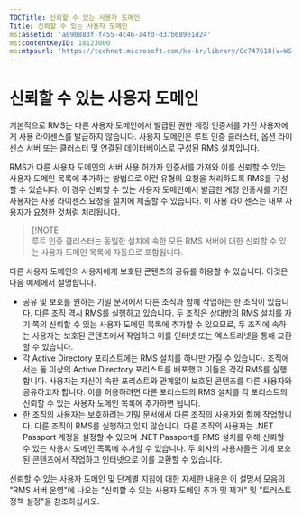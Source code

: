 ```yaml
---
TOCTitle: 신뢰할 수 있는 사용자 도메인
Title: 신뢰할 수 있는 사용자 도메인
ms:assetid: 'a09b883f-f455-4c46-a4fd-d37b689e1d24'
ms:contentKeyID: 18123000
ms:mtpsurl: 'https://technet.microsoft.com/ko-kr/library/Cc747618(v=WS.10)'
---
```


신뢰할 수 있는 사용자 도메인
============================

기본적으로 RMS는 다른 사용자 도메인에서 발급된 권한 계정 인증서를 가진 사용자에게 사용 라이센스를 발급하지 않습니다. 사용자 도메인은 루트 인증 클러스터, 옵션 라이센스 서버 또는 클러스터 및 연결된 데이터베이스로 구성된 RMS 설치입니다.

RMS가 다른 사용자 도메인의 서버 사용 허가자 인증서를 가져와 이를 신뢰할 수 있는 사용자 도메인 목록에 추가하는 방법으로 이런 유형의 요청을 처리하도록 RMS를 구성할 수 있습니다. 이 경우 신뢰할 수 있는 사용자 도메인에서 발급한 계정 인증서를 가진 사용자는 사용 라이센스 요청을 설치에 제출할 수 있습니다. 이 사용 라이센스는 내부 사용자가 요청한 것처럼 처리됩니다.

> [!NOTE  
> 루트 인증 클러스터는 동일한 설치에 속한 모든 RMS 서버에 대한 신뢰할 수 있는 사용자 도메인 목록에 자동으로 포함됩니다.

다른 사용자 도메인의 사용자에게 보호된 콘텐츠의 공유를 허용할 수 있습니다. 이것은 다음 예제에서 설명합니다.

-   공유 및 보호를 원하는 기밀 문서에서 다른 조직과 함께 작업하는 한 조직이 있습니다. 다른 조직 역시 RMS를 실행하고 있습니다. 두 조직은 상대방의 RMS 설치를 자기 쪽의 신뢰할 수 있는 사용자 도메인 목록에 추가할 수 있으므로, 두 조직에 속하는 사용자는 보호된 콘텐츠에서 작업하고 이를 인터넷 또는 엑스트라넷을 통해 교환할 수 있습니다.
-   각 Active Directory 포리스트에는 RMS 설치를 하나만 가질 수 있습니다. 조직에서는 둘 이상의 Active Directory 포리스트를 배포했고 이들은 각각 RMS를 실행합니다. 사용자는 자신이 속한 포리스트와 관계없이 보호된 콘텐츠를 다른 사용자와 공유하고자 합니다. 이를 허용하려면 다른 포리스트의 RMS 설치를 각 포리스트의 신뢰할 수 있는 사용자 도메인 목록에 추가하면 됩니다.
-   한 조직의 사용자는 보호하려는 기밀 문서에서 다른 조직의 사용자와 함께 작업합니다. 다른 조직이 RMS를 실행하고 있지 않습니다. 다른 조직의 사용자는 .NET Passport 계정을 설정할 수 있으며 .NET Passport를 RMS 설치를 위해 신뢰할 수 있는 사용자 도메인 목록에 추가할 수 있습니다. 두 회사의 사용자들은 이제 보호된 콘텐츠에서 작업하고 인터넷으로 이를 교환할 수 있습니다.

신뢰할 수 있는 사용자 도메인 및 단계별 지침에 대한 자세한 내용은 이 설명서 모음의 "RMS 서버 운영"에 나오는 "신뢰할 수 있는 사용자 도메인 추가 및 제거" 및 "트러스트 정책 설정"을 참조하십시오.
